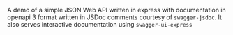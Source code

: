 A demo of a simple JSON Web API written in express with documentation in openapi 3 format written in JSDoc comments courtesy of `swagger-jsdoc`.  It also serves interactive documentation using `swagger-ui-express`
